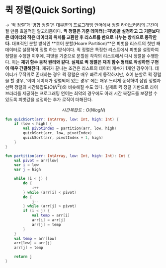 # 퀵 정렬(Quick Sorting)

→ ‘퀵 정렬’과 ‘병합 정렬’은 대부분의 프로그래밍 언어에서 정렬 라이브러리의 근간이 될 만큼 효율적인 알고리즘이다. **퀵 정렬은 기준 데이터(=피벗)을 설정하고 그 기준보다 큰 데이터와 작은 데이터의 위치를 교환한 후 리스트를 반으로 나누는 방식으로 동작한다.** 대표적인 분할 방식인 **호어 분할(Hoare Partition)**은 피벗을 리스트의 첫번 째 데이터로 설정하여 정렬 하는 방식이다. 퀵 정렬은 특정한 리스트에서 피벗을 설정하여 정렬을 수행한 이후에, 피벗을 기준으로 분할된 각각의 리스트에서 다시 정렬을 수행한다. 이는 **재귀 함수 동작 원리와 같다. 실제로 퀵 정렬은 재귀 함수 형태로 작성하면 구현이 매우 간결해진다.** 재귀가 끝나는 조건은 리스트의 데이터 개수가 1개인 경우이다. 데이터가 무작위로 존재하는 경우 퀵 정렬은 매우 빠르게 동작하지만, 호어 분할로 퀵 정렬을 할 경우, ‘이미 데이터가 정렬되어 있는 경우’ 에는 매우 느리게 동작하여 삽입 정렬과 선택 정렬의 시간복잡도($O(N^2)$)와 비슷해질 수도 있다. 실제로 퀵 정렬 기반으로 라이브러리를 제공하는 프로그래밍 언어는 최악의 경우에도 아래 시간 복잡도를 보장할 수 있도록 피벗값을 설정하는 추가 로직이 더해진다.

$$
시간 복잡도: O(NlogN)
$$

```kotlin
fun quickSort(arr: IntArray, low: Int, high: Int) {
    if (low < high) {
        val pivotIndex = partition(arr, low, high)
        quickSort(arr, low, pivotIndex)
        quickSort(arr, pivotIndex + 1, high)
    }
}

fun partition(arr: IntArray, low: Int, high: Int): Int {
    val pivot = arr[low]
    var i = low
    var j = high

    while (i < j) {
        do {
            i++
        } while (arr[i] < pivot)
        do {
            j--
        } while (arr[j] > pivot)
        if (i < j) {
            val temp = arr[i]
            arr[i] = arr[j]
            arr[j] = temp
        }
    }
    val temp = arr[low]
    arr[low] = arr[j]
    arr[j] = temp

    return j
}
```